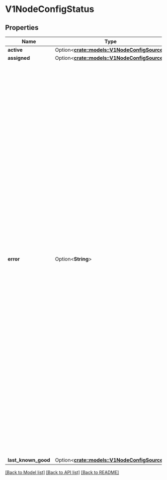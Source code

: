# V1NodeConfigStatus

## Properties

Name | Type | Description | Notes
------------ | ------------- | ------------- | -------------
**active** | Option<[**crate::models::V1NodeConfigSource**](v1.NodeConfigSource.md)> |  | [optional]
**assigned** | Option<[**crate::models::V1NodeConfigSource**](v1.NodeConfigSource.md)> |  | [optional]
**error** | Option<**String**> | Error describes any problems reconciling the Spec.ConfigSource to the Active config. Errors may occur, for example, attempting to checkpoint Spec.ConfigSource to the local Assigned record, attempting to checkpoint the payload associated with Spec.ConfigSource, attempting to load or validate the Assigned config, etc. Errors may occur at different points while syncing config. Earlier errors (e.g. download or checkpointing errors) will not result in a rollback to LastKnownGood, and may resolve across Kubelet retries. Later errors (e.g. loading or validating a checkpointed config) will result in a rollback to LastKnownGood. In the latter case, it is usually possible to resolve the error by fixing the config assigned in Spec.ConfigSource. You can find additional information for debugging by searching the error message in the Kubelet log. Error is a human-readable description of the error state; machines can check whether or not Error is empty, but should not rely on the stability of the Error text across Kubelet versions. | [optional]
**last_known_good** | Option<[**crate::models::V1NodeConfigSource**](v1.NodeConfigSource.md)> |  | [optional]

[[Back to Model list]](../README.md#documentation-for-models) [[Back to API list]](../README.md#documentation-for-api-endpoints) [[Back to README]](../README.md)



